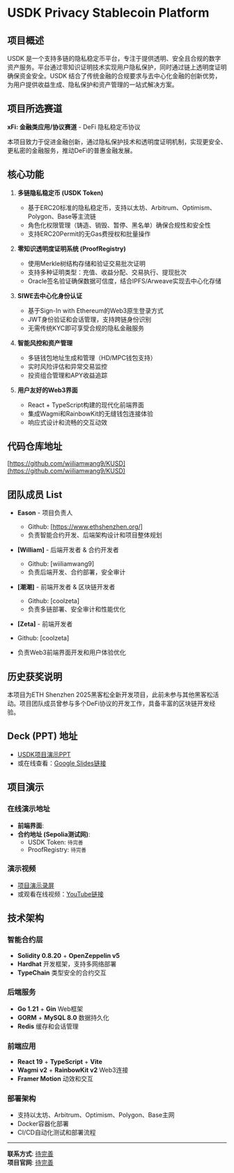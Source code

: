 # USDK Privacy Stablecoin Platform

## 项目概述

USDK 是一个支持多链的隐私稳定币平台，专注于提供透明、安全且合规的数字资产服务。平台通过零知识证明技术实现用户隐私保护，同时通过链上透明度证明确保资金安全。USDK 结合了传统金融的合规要求与去中心化金融的创新优势，为用户提供收益生成、隐私保护和资产管理的一站式解决方案。

## 项目所选赛道

**xFi: 金融类应用/协议赛道** - DeFi 隐私稳定币协议

本项目致力于促进金融创新，通过隐私保护技术和透明度证明机制，实现更安全、更私密的金融服务，推动DeFi的普惠金融发展。

## 核心功能

1. **多链隐私稳定币 (USDK Token)**
   - 基于ERC20标准的隐私稳定币，支持以太坊、Arbitrum、Optimism、Polygon、Base等主流链
   - 角色化权限管理（铸造、销毁、暂停、黑名单）确保合规性和安全性
   - 支持ERC20Permit的无Gas费授权和批量操作

2. **零知识透明度证明系统 (ProofRegistry)**
   - 使用Merkle树结构存储和验证交易批次证明
   - 支持多种证明类型：充值、收益分配、交易执行、提现批次
   - Oracle签名验证确保数据可信度，结合IPFS/Arweave实现去中心化存储

3. **SIWE去中心化身份认证**
   - 基于Sign-In with Ethereum的Web3原生登录方式
   - JWT身份验证和会话管理，支持跨链身份识别
   - 无需传统KYC即可享受合规的隐私金融服务

4. **智能风控和资产管理**
   - 多链钱包地址生成和管理（HD/MPC钱包支持）
   - 实时风险评估和异常交易监控
   - 投资组合管理和APY收益追踪

5. **用户友好的Web3界面**
   - React + TypeScript构建的现代化前端界面
   - 集成Wagmi和RainbowKit的无缝钱包连接体验
   - 响应式设计和流畅的交互动效

## 代码仓库地址

[https://github.com/wiiliamwang9/KUSD](https://github.com/wiiliamwang9/KUSD)

## 团队成员 List

- **Eason** - 项目负责人
  - Github: [https://www.ethshenzhen.org/]
  - 负责智能合约开发、后端架构设计和项目整体规划

- **[William]** - 后端开发者 & 合约开发者
  - Github: [wiiliamwang9]
  - 负责后端开发、合约部署，安全审计

- **[潮潮]** - 前端开发者 & 区块链开发者
  - Github: [coolzeta]
  - 负责多链部署、安全审计和性能优化

 - **[Zeta]** - 前端开发者
  - Github: [coolzeta]
  - 负责Web3前端界面开发和用户体验优化

## 历史获奖说明

本项目为ETH Shenzhen 2025黑客松全新开发项目，此前未参与其他黑客松活动。项目团队成员曾参与多个DeFi协议的开发工作，具备丰富的区块链开发经验。

## Deck (PPT) 地址

- [USDK项目演示PPT](待完善)
- 或在线查看：[Google Slides链接](待完善)

## 项目演示

### 在线演示地址
- **前端界面**: [](待完善)
- **合约地址 (Sepolia测试网)**:
  - USDK Token: `待完善`
  - ProofRegistry: `待完善`

### 演示视频
- [项目演示录屏](待完善)
- 或观看在线视频：[YouTube链接](待完善)

## 技术架构

### 智能合约层
- **Solidity 0.8.20** + **OpenZeppelin v5**
- **Hardhat** 开发框架，支持多网络部署
- **TypeChain** 类型安全的合约交互

### 后端服务
- **Go 1.21** + **Gin** Web框架
- **GORM** + **MySQL 8.0** 数据持久化
- **Redis** 缓存和会话管理

### 前端应用
- **React 19** + **TypeScript** + **Vite**
- **Wagmi v2** + **RainbowKit v2** Web3连接
- **Framer Motion** 动效和交互

### 部署架构
- 支持以太坊、Arbitrum、Optimism、Polygon、Base主网
- Docker容器化部署
- CI/CD自动化测试和部署流程

---

**联系方式**: [待完善](待完善)  
**项目官网**: [待完善](待完善)